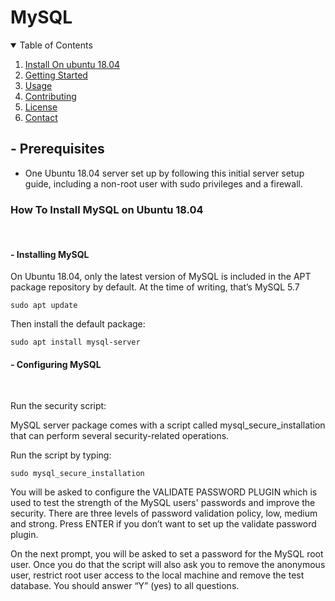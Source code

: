 # MySQL

<details open="open">
  <summary>Table of Contents</summary>
  <ol>
    <li>
      <a href="#how-to-install-mysql-on-ubuntu-1804">Install On ubuntu 18.04</a>
    </li>
    <li>
      <a href="#getting-started">Getting Started</a>
    </li>
    <li><a href="#usage">Usage</a></li>
    <li><a href="#contributing">Contributing</a></li>
    <li><a href="#license">License</a></li>
    <li><a href="#contact">Contact</a></li>
  </ol>
</details>


## - Prerequisites
  - One Ubuntu 18.04 server set up by following this initial server setup guide, including a non-root user with sudo privileges and a firewall.
  

### How To Install MySQL on Ubuntu 18.04
<br />

#### - Installing MySQL
On Ubuntu 18.04, only the latest version of MySQL is included in the APT package repository by default. At the time of writing, that’s MySQL 5.7

    sudo apt update

Then install the default package:

    sudo apt install mysql-server

#### - Configuring MySQL
<br />

Run the security script:

MySQL server package comes with a script called mysql_secure_installation that can perform several security-related operations.

Run the script by typing:

    sudo mysql_secure_installation

You will be asked to configure the VALIDATE PASSWORD PLUGIN which is used to test the strength of the MySQL users' passwords and improve the security. There are three levels of password validation policy, low, medium and strong. Press ENTER if you don’t want to set up the validate password plugin.

On the next prompt, you will be asked to set a password for the MySQL root user. Once you do that the script will also ask you to remove the anonymous user, restrict root user access to the local machine and remove the test database. You should answer “Y” (yes) to all questions.

